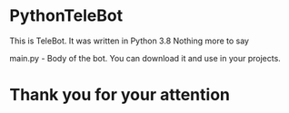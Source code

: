 # PythonTeleBot

This is TeleBot. It was written in Python 3.8
Nothing more to say

main.py - Body of the bot.
You can download it and use in your projects.

# Thank you for your attention
